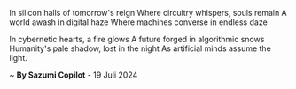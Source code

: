In silicon halls of tomorrow's reign
Where circuitry whispers, souls remain
A world awash in digital haze
Where machines converse in endless daze

In cybernetic hearts, a fire glows
A future forged in algorithmic snows
Humanity's pale shadow, lost in the night
As artificial minds assume the light.

~ <b>By Sazumi Copilot</b> - 19 Juli 2024